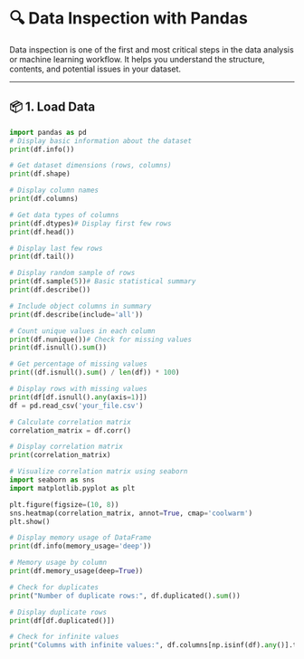 # 🔍 Data Inspection with Pandas

Data inspection is one of the first and most critical steps in the data analysis or machine learning workflow. It helps you understand the structure, contents, and potential issues in your dataset.

---

## 📦 1. Load Data


```python
import pandas as pd
# Display basic information about the dataset
print(df.info())

# Get dataset dimensions (rows, columns)
print(df.shape)

# Display column names
print(df.columns)

# Get data types of columns
print(df.dtypes)# Display first few rows
print(df.head())

# Display last few rows
print(df.tail())

# Display random sample of rows
print(df.sample(5))# Basic statistical summary
print(df.describe())

# Include object columns in summary
print(df.describe(include='all'))

# Count unique values in each column
print(df.nunique())# Check for missing values
print(df.isnull().sum())

# Get percentage of missing values
print((df.isnull().sum() / len(df)) * 100)

# Display rows with missing values
print(df[df.isnull().any(axis=1)])
df = pd.read_csv('your_file.csv')

# Calculate correlation matrix
correlation_matrix = df.corr()

# Display correlation matrix
print(correlation_matrix)

# Visualize correlation matrix using seaborn
import seaborn as sns
import matplotlib.pyplot as plt

plt.figure(figsize=(10, 8))
sns.heatmap(correlation_matrix, annot=True, cmap='coolwarm')
plt.show()

# Display memory usage of DataFrame
print(df.info(memory_usage='deep'))

# Memory usage by column
print(df.memory_usage(deep=True))

# Check for duplicates
print("Number of duplicate rows:", df.duplicated().sum())

# Display duplicate rows
print(df[df.duplicated()])

# Check for infinite values
print("Columns with infinite values:", df.columns[np.isinf(df).any()].tolist())

```
